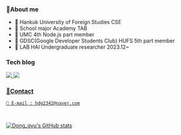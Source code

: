 ### 💬About me
- 🏫 Hankuk University of Foreign Studies CSE
- 🏢 School major Academy TAB
- 🏢 UMC 4th Node.js part member
- 🏢 GDSC(Google Developer Students Club) HUFS 5th part member
- 🏢 LAB HAI Undergraduate researcher 2023.12~

### Tech blog

<a href="https://velog.io/@acadias12"><img src="https://img.shields.io/badge/Velog-20C997?style=flat-round&logo=velog&logoColor=white"/>
<a href="https://hwangdonggyu.github.io/"><img src="https://img.shields.io/badge/githubpages-222222?style=flat-round&logo=githubpages&logoColor=white"/>

### 💬Contact

```
📧 E-mail : hdg2342@naver.com
```

</br>

![Dong_gyu's GitHub stats](https://github-readme-stats.vercel.app/api?username=Hwangdonggyu&show_icons=true&theme=vision-friendly-dark)
